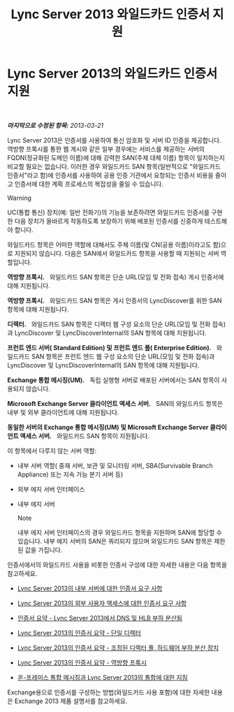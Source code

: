 ﻿---
title: Lync Server 2013 와일드카드 인증서 지원
TOCTitle: 와일드카드 인증서 지원
ms:assetid: 0bae2aa8-b6dc-46f5-a3be-3fe7581809d4
ms:mtpsurl: https://technet.microsoft.com/ko-kr/library/Hh202161(v=OCS.15)
ms:contentKeyID: 49302780
ms.date: 08/10/2015
mtps_version: v=OCS.15
ms.translationtype: HT
---

# Lync Server 2013의 와일드카드 인증서 지원

 

_**마지막으로 수정된 항목:** 2013-03-21_

Lync Server 2013은 인증서를 사용하여 통신 암호화 및 서버 ID 인증을 제공합니다. 역방향 프록시를 통한 웹 게시와 같은 일부 경우에는 서비스를 제공하는 서버의 FQDN(정규화된 도메인 이름)에 대해 강력한 SAN(주체 대체 이름) 항목이 일치하는지 비교할 필요는 없습니다. 이러한 경우 와일드카드 SAN 항목(일반적으로 "와일드카드 인증서"라고 함)에 인증서를 사용하여 공용 인증 기관에서 요청되는 인증서 비용을 줄이고 인증서에 대한 계획 프로세스의 복잡성을 줄일 수 있습니다.


> [!WARNING]
> UC(통합 통신) 장치(예: 일반 전화기)의 기능을 보존하려면 와일드카드 인증서를 구현한 다음 장치가 올바르게 작동하도록 보장하기 위해 배포된 인증서를 신중하게 테스트해야 합니다.



와일드카드 항목은 어떠한 역할에 대해서도 주체 이름(및 CN(공용 이름)이라고도 함)으로 지원되지 않습니다. 다음은 SAN에서 와일드카드 항목을 사용할 때 지원되는 서버 역할입니다.

   **역방향 프록시.**   와일드카드 SAN 항목은 단순 URL(모임 및 전화 접속) 게시 인증서에 대해 지원됩니다.

   **역방향 프록시.**   와일드카드 SAN 항목은 게시 인증서의 LyncDiscover를 위한 SAN 항목에 대해 지원됩니다.

   **디렉터.**   와일드카드 SAN 항목은 디렉터 웹 구성 요소의 단순 URL(모임 및 전화 접속)과 LyncDiscover 및 LyncDiscoverInternal의 SAN 항목에 대해 지원됩니다.

   **프런트 엔드 서버( Standard Edition) 및 프런트 엔드 풀( Enterprise Edition).**   와일드카드 SAN 항목은 프런트 엔드 웹 구성 요소의 단순 URL(모임 및 전화 접속)과 LyncDiscover 및 LyncDiscoverInternal의 SAN 항목에 대해 지원됩니다.

   **Exchange 통합 메시징(UM).**   독립 실행형 서버로 배포된 서버에서는 SAN 항목이 사용되지 않습니다.

   **Microsoft Exchange Server 클라이언트 액세스 서버.**   SAN의 와일드카드 항목은 내부 및 외부 클라이언트에 대해 지원됩니다.

   **동일한 서버의 Exchange 통합 메시징(UM) 및 Microsoft Exchange Server 클라이언트 액세스 서버.**   와일드카드 SAN 항목이 지원됩니다.

이 항목에서 다루지 않는 서버 역할:

  - 내부 서버 역할( 중재 서버, 보관 및 모니터링 서버, SBA(Survivable Branch Appliance) 또는 지속 가능 분기 서버 등)

  - 외부 에지 서버 인터페이스

  - 내부 에지 서버
    

    > [!NOTE]
    > 내부 에지 서버 인터페이스의 경우 와일드카드 항목을 지원하며 SAN에 할당할 수 있습니다. 내부 에지 서버의 SAN은 쿼리되지 않으며 와일드카드 SAN 항목은 제한된 값을 가집니다.



인증서에서의 와일드카드 사용을 비롯한 인증서 구성에 대한 자세한 내용은 다음 항목을 참고하세요.

  - [Lync Server 2013의 내부 서버에 대한 인증서 요구 사항](lync-server-2013-certificate-requirements-for-internal-servers.md)

  - [Lync Server 2013의 외부 사용자 액세스에 대한 인증서 요구 사항](lync-server-2013-certificate-requirements-for-external-user-access.md)

  - [인증서 요약 - Lync Server 2013에서 DNS 및 HLB 부하 분산됨](lync-server-2013-certificate-summary-dns-and-hlb-load-balanced.md)

  - [Lync Server 2013의 인증서 요약 - 단일 디렉터](lync-server-2013-certificate-summary-single-director.md)

  - [Lync Server 2013의 인증서 요약 - 조정된 디렉터 풀, 하드웨어 부하 분산 장치](lync-server-2013-certificate-summary-scaled-director-pool-hardware-load-balancer.md)

  - [Lync Server 2013의 인증서 요약 - 역방향 프록시](lync-server-2013-certificate-summary-reverse-proxy.md)

  - [온-프레미스 통합 메시징과 Lync Server 2013의 통합에 대한 지침](lync-server-2013-guidelines-for-integrating-on-premises-unified-messaging.md)

Exchange용으로 인증서를 구성하는 방법(와일드카드 사용 포함)에 대한 자세한 내용은 Exchange 2013 제품 설명서를 참고하세요.

